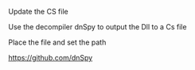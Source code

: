 Update the CS file

Use the decompiler dnSpy to output the Dll to a Cs file

Place the file and set the path

https://github.com/dnSpy